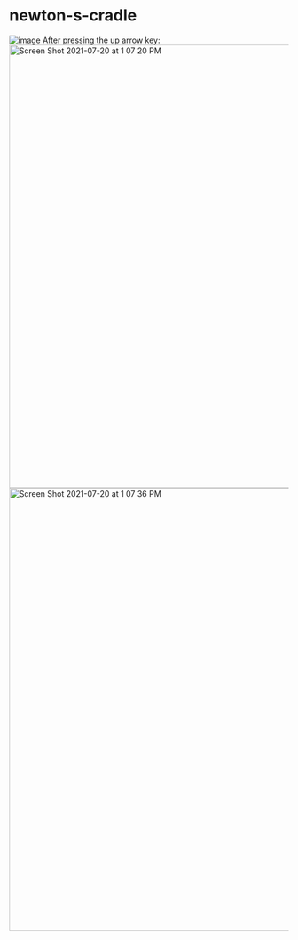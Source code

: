 # newton-s-cradle
![image](https://user-images.githubusercontent.com/71617367/126365979-eda7649c-01d3-4abb-a5cf-17bf77d6c554.png)
After pressing the up arrow key:
<img width="798" alt="Screen Shot 2021-07-20 at 1 07 20 PM" src="https://user-images.githubusercontent.com/71617367/126366160-2bf2e34b-bb11-4347-83a5-bad95a22bde4.png">
<img width="798" alt="Screen Shot 2021-07-20 at 1 07 36 PM" src="https://user-images.githubusercontent.com/71617367/126366194-b6dbc288-ddd6-4087-8e61-83c6333ae938.png">
